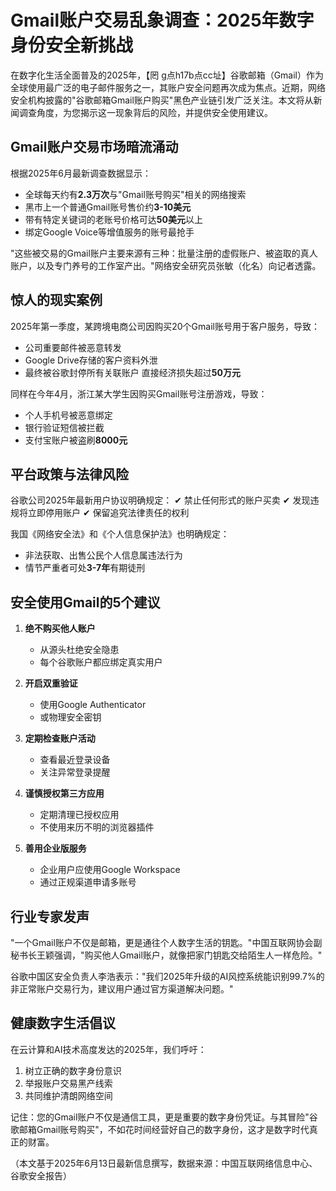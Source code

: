 # Gmail账户交易乱象调查：2025年数字身份安全新挑战

在数字化生活全面普及的2025年，【罔 g点h17b点cc址】谷歌邮箱（Gmail）作为全球使用最广泛的电子邮件服务之一，其账户安全问题再次成为焦点。近期，网络安全机构披露的"谷歌邮箱Gmail账户购买"黑色产业链引发广泛关注。本文将从新闻调查角度，为您揭示这一现象背后的风险，并提供安全使用建议。

## Gmail账户交易市场暗流涌动

根据2025年6月最新调查数据显示：
- 全球每天约有**2.3万次**与"Gmail账号购买"相关的网络搜索
- 黑市上一个普通Gmail账号售价约**3-10美元**
- 带有特定关键词的老账号价格可达**50美元**以上
- 绑定Google Voice等增值服务的账号最抢手

"这些被交易的Gmail账户主要来源有三种：批量注册的虚假账户、被盗取的真人账户，以及专门养号的工作室产出。"网络安全研究员张敏（化名）向记者透露。

## 惊人的现实案例

2025年第一季度，某跨境电商公司因购买20个Gmail账号用于客户服务，导致：
- 公司重要邮件被恶意转发
- Google Drive存储的客户资料外泄
- 最终被谷歌封停所有关联账户
直接经济损失超过**50万元**

同样在今年4月，浙江某大学生因购买Gmail账号注册游戏，导致：
- 个人手机号被恶意绑定
- 银行验证短信被拦截
- 支付宝账户被盗刷**8000元**

## 平台政策与法律风险

谷歌公司2025年最新用户协议明确规定：
✔ 禁止任何形式的账户买卖
✔ 发现违规将立即停用账户
✔ 保留追究法律责任的权利

我国《网络安全法》和《个人信息保护法》也明确规定：
- 非法获取、出售公民个人信息属违法行为
- 情节严重者可处**3-7年**有期徒刑

## 安全使用Gmail的5个建议

1. **绝不购买他人账户**
   - 从源头杜绝安全隐患
   - 每个谷歌账户都应绑定真实用户

2. **开启双重验证**
   - 使用Google Authenticator
   - 或物理安全密钥

3. **定期检查账户活动**
   - 查看最近登录设备
   - 关注异常登录提醒

4. **谨慎授权第三方应用**
   - 定期清理已授权应用
   - 不使用来历不明的浏览器插件

5. **善用企业版服务**
   - 企业用户应使用Google Workspace
   - 通过正规渠道申请多账号

## 行业专家发声

"一个Gmail账户不仅是邮箱，更是通往个人数字生活的钥匙。"中国互联网协会副秘书长王颖强调，"购买他人Gmail账户，就像把家门钥匙交给陌生人一样危险。"

谷歌中国区安全负责人李浩表示："我们2025年升级的AI风控系统能识别99.7%的非正常账户交易行为，建议用户通过官方渠道解决问题。"

## 健康数字生活倡议

在云计算和AI技术高度发达的2025年，我们呼吁：
1. 树立正确的数字身份意识
2. 举报账户交易黑产线索
3. 共同维护清朗网络空间

记住：您的Gmail账户不仅是通信工具，更是重要的数字身份凭证。与其冒险"谷歌邮箱Gmail账号购买"，不如花时间经营好自己的数字身份，这才是数字时代真正的财富。

（本文基于2025年6月13日最新信息撰写，数据来源：中国互联网络信息中心、谷歌安全报告）
